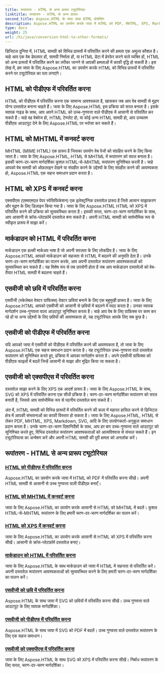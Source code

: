 ```yaml
---
title: रूपांतरण - HTML से अन्य प्रारूप ट्यूटोरियल
linktitle: रूपांतरण - HTML से अन्य प्रारूप
second_title: Aspose.HTML के साथ जावा HTML प्रोसेसिंग
description: Aspose.HTML का उपयोग करके जावा में HTML को PDF, MHTML, XPS, Markdown, SVG और अन्य में कनवर्ट करना सीखें। उच्च गुणवत्ता वाले दस्तावेज़ रूपांतरण आसान हो गए।
type: docs
weight: 25
url: /hi/java/conversion-html-to-other-formats/
---
```


डिजिटल दुनिया में, HTML सामग्री को विभिन्न प्रारूपों में परिवर्तित करने की क्षमता एक अमूल्य कौशल है। चाहे आप एक वेब डेवलपर हों, सामग्री निर्माता हों, या HTML डेटा में हेरफेर करने वाले व्यक्ति हों, HTML को अन्य प्रारूपों में परिवर्तित करने का तरीका जानने से आपकी क्षमताओं में काफी वृद्धि हो सकती है। इस लेख में, हम जावा के लिए Aspose.HTML का उपयोग करके HTML को विभिन्न प्रारूपों में परिवर्तित करने पर ट्यूटोरियल का पता लगाएंगे।

## HTML को पीडीएफ में परिवर्तित करना

HTML को पीडीएफ में परिवर्तित करना एक सामान्य आवश्यकता है, खासकर जब आप वेब सामग्री से मुद्रण योग्य दस्तावेज़ बनाना चाहते हैं। जावा के लिए Aspose.HTML इस प्रक्रिया को सरल बनाता है। इसके व्यापक गाइड के साथ, आप अपने HTML को उच्च-गुणवत्ता वाले पीडीएफ में आसानी से परिवर्तित कर सकते हैं। चाहे वह वेबपेज हो, HTML टेम्प्लेट हो, या कोई अन्य HTML सामग्री हो, आप उच्चतम पीडीएफ आउटपुट देने के लिए Aspose.HTML पर भरोसा कर सकते हैं।

## HTML को MHTML में कनवर्ट करना

MHTML (MIME HTML) एक प्रारूप है जिसका उपयोग वेब पेजों को संग्रहित करने के लिए किया जाता है। जावा के लिए Aspose.HTML, HTML से MHTML में रूपांतरण को सरल बनाता है। इसकी चरण-दर-चरण मार्गदर्शिका कुशल HTML-से-MHTML रूपांतरण सुनिश्चित करती है। चाहे आपको वेब सामग्री को ऑफ़लाइन देखने या संग्रहीत करने के उद्देश्यों के लिए संग्रहीत करने की आवश्यकता हो, Aspose.HTML एक सहज समाधान प्रदान करता है।

## HTML को XPS में कनवर्ट करना

एक्सपीएस (एक्सएमएल पेपर स्पेसिफिकेशन) एक इलेक्ट्रॉनिक दस्तावेज़ प्रारूप है जिसे आसान साझाकरण और मुद्रण के लिए डिज़ाइन किया गया है। जावा के लिए Aspose.HTML HTML को XPS में परिवर्तित करने की प्रक्रिया को सुव्यवस्थित करता है। इसकी सरल, चरण-दर-चरण मार्गदर्शिका के साथ, आप आसानी से क्रॉस-प्लेटफ़ॉर्म दस्तावेज़ बना सकते हैं। अपनी HTML सामग्री को सार्वभौमिक रूप से स्वीकृत प्रारूप में साझा करें।

## मार्कडाउन को HTML में परिवर्तित करना

मार्कडाउन एक हल्की मार्कअप भाषा है जो अपनी सरलता के लिए लोकप्रिय है। जावा के लिए Aspose.HTML आपको मार्कडाउन को सहजता से HTML में बदलने की अनुमति देता है। उनके चरण-दर-चरण मार्गदर्शिका का पालन करके, आप अपनी दस्तावेज़ रूपांतरण आवश्यकताओं को सुव्यवस्थित कर सकते हैं। यह विशेष रूप से तब उपयोगी होता है जब आप मार्कडाउन दस्तावेज़ों को वेब-तैयार HTML सामग्री में बदलना चाहते हैं।

## एसवीजी को छवि में परिवर्तित करना

एसवीजी (स्केलेबल वेक्टर ग्राफिक्स) वेक्टर छवियां बनाने के लिए एक बहुमुखी प्रारूप है। जावा के लिए Aspose.HTML आपको एसवीजी को आसानी से छवियों में बदलने में मदद करता है। उनका व्यापक मार्गदर्शन उच्च-गुणवत्ता वाला आउटपुट सुनिश्चित करता है। चाहे आप वेब के लिए ग्राफ़िक्स पर काम कर रहे हों या अन्य उद्देश्यों के लिए छवियों की आवश्यकता हो, यह ट्यूटोरियल आपके लिए सब कुछ है।

## एसवीजी को पीडीएफ में परिवर्तित करना

यदि आपको जावा में एसवीजी को पीडीएफ में परिवर्तित करने की आवश्यकता है, तो जावा के लिए Aspose.HTML एक सहज समाधान प्रदान करता है। यह ट्यूटोरियल उच्च-गुणवत्ता वाले दस्तावेज़ रूपांतरण को सुनिश्चित करते हुए, प्रक्रिया में आपका मार्गदर्शन करता है। अपने एसवीजी ग्राफिक्स को पीडीएफ फाइलों में बदलें जिन्हें आसानी से साझा और मुद्रित किया जा सकता है।

## एसवीजी को एक्सपीएस में परिवर्तित करना

दस्तावेज़ साझा करने के लिए XPS एक आदर्श प्रारूप है। जावा के लिए Aspose.HTML के साथ, SVG को XPS में परिवर्तित करना एक सीधी प्रक्रिया है। चरण-दर-चरण मार्गदर्शिका रूपांतरण को सरल बनाती है, जिससे आप सार्वभौमिक रूप से पठनीय दस्तावेज़ बना सकते हैं।

अंत में, HTML सामग्री को विभिन्न प्रारूपों में परिवर्तित करने की कला में महारत हासिल करने से डिजिटल क्षेत्र में आपकी संभावनाओं का काफी विस्तार हो सकता है। जावा के लिए Aspose.HTML, HTML से लेकर PDF, MHTML, XPS, Markdown, SVG, आदि के लिए उपयोगकर्ता-अनुकूल समाधान प्रदान करता है। उनके चरण-दर-चरण दिशानिर्देशों के साथ, आप हर बार उच्च-गुणवत्ता वाले आउटपुट को सुनिश्चित करते हुए, विभिन्न दस्तावेज़ रूपांतरण आवश्यकताओं को आत्मविश्वास से संभाल सकते हैं। इन ट्यूटोरियल्स का अन्वेषण करें और अपनी HTML सामग्री की पूरी क्षमता को अनलॉक करें।

## रूपांतरण - HTML से अन्य प्रारूप ट्यूटोरियल
### [HTML को पीडीएफ में परिवर्तित करना](./convert-html-to-pdf/)
Aspose.HTML का उपयोग करके जावा में HTML को PDF में परिवर्तित करना सीखें। अपनी HTML सामग्री से आसानी से उच्च गुणवत्ता वाली पीडीएफ़ बनाएँ।
### [HTML को MHTML में कनवर्ट करना](./convert-html-to-mhtml/)
जावा के लिए Aspose.HTML का उपयोग करके आसानी से HTML को MHTML में बदलें। कुशल HTML-से-MHTML रूपांतरण के लिए हमारी चरण-दर-चरण मार्गदर्शिका का पालन करें।
### [HTML को XPS में कनवर्ट करना](./convert-html-to-xps/)
जावा के लिए Aspose.HTML का उपयोग करके आसानी से HTML को XPS में परिवर्तित करना सीखें। आसानी से क्रॉस-प्लेटफ़ॉर्म दस्तावेज़ बनाएं।
### [मार्कडाउन को HTML में परिवर्तित करना](./convert-markdown-to-html/)
जावा के लिए Aspose.HTML के साथ मार्कडाउन को जावा में HTML में सहजता से परिवर्तित करें। अपनी दस्तावेज़ रूपांतरण आवश्यकताओं को सुव्यवस्थित करने के लिए हमारी चरण-दर-चरण मार्गदर्शिका का पालन करें।
### [एसवीजी को छवि में परिवर्तित करना](./convert-svg-to-image/)
Aspose.HTML के साथ जावा में SVG को छवियों में परिवर्तित करना सीखें। उच्च गुणवत्ता वाले आउटपुट के लिए व्यापक मार्गदर्शिका।
### [एसवीजी को पीडीएफ में परिवर्तित करना](./convert-svg-to-pdf/)
Aspose.HTML के साथ जावा में SVG को PDF में बदलें। उच्च गुणवत्ता वाले दस्तावेज़ रूपांतरण के लिए एक सहज समाधान।
### [एसवीजी को एक्सपीएस में परिवर्तित करना](./convert-svg-to-xps/)
जावा के लिए Aspose.HTML के साथ SVG को XPS में परिवर्तित करना सीखें। निर्बाध रूपांतरण के लिए सरल, चरण-दर-चरण मार्गदर्शिका।